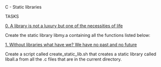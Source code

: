 C - Static libraries

TASKS

[0. A library is not a luxury but one of the necessities of life](libmy.a)

Create the static library libmy.a containing all the functions listed below:

[1. Without libraries what have we? We have no past and no future](create_static_lib.sh)

Create a script called create_static_lib.sh that creates a static library called liball.a from all the .c files that are in the current directory.

